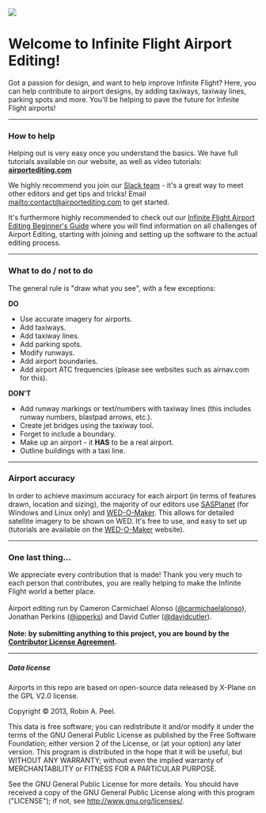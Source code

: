 <img src="https://raw.githubusercontent.com/InfiniteFlightAirportEditing/Airports/master/ifae-banner.png" />

Welcome to Infinite Flight Airport Editing!
===================
Got a passion for design, and want to help improve Infinite Flight? Here, you can help contribute to airport designs, by adding taxiways, taxiway lines, parking spots and more. You'll be helping to pave the future for Infinite Flight airports!

---

### How to help
Helping out is very easy once you understand the basics. We have full tutorials available on our website, as well as video tutorials: **[airportediting.com](http://airportediting.com/)**

We highly recommend you join our [Slack team](http://airportediting.slack.com) - it's a great way to meet other editors and get tips and tricks! Email <mailto:contact@airportediting.com> to get started.

It's furthermore highly recommended to check out our [Infinite Flight Airport Editing Beginner's Guide](http://airportediting.com/docs/IFAE_Beginners_Guide.pdf) where you will find information on all challenges of Airport Editing, starting with joining and setting up the software to the actual editing process.

---

### What to do / not to do

The general rule is "draw what you see", with a few exceptions:

**DO**<br>
* Use accurate imagery for airports.<br>
* Add taxiways.<br>
* Add taxiway lines.<br>
* Add parking spots.<br>
* Modify runways.<br>
* Add airport boundaries.<br>
* Add airport ATC frequencies (please see websites such as airnav.com for this).<br>

**DON'T**<br>
* Add runway markings or text/numbers with taxiway lines (this includes runway numbers, blastpad arrows, etc.).<br>
* Create jet bridges using the taxiway tool.<br>
* Forget to include a boundary.<br>
* Make up an airport - it **HAS** to be a real airport.<br>
* Outline buildings with a taxi line.<br>

---

### Airport accuracy

In order to achieve maximum accuracy for each airport (in terms of features drawn, location and sizing), the majority of our editors use [SASPlanet](http://www.sasgis.org) (for Windows and Linux only) and [WED-O-Maker](https://wedomaker.wordpress.com). This allows for detailed satellite imagery to be shown on WED. It's free to use, and easy to set up (tutorials are available on the [WED-O-Maker](https://wedomaker.wordpress.com) website).


---

### One last thing...
We appreciate every contribution that is made! Thank you very much to each person that contributes, you are really helping to make the Infinite Flight world a better place.
<br><br>
Airport editing run by Cameron Carmichael Alonso ([@carmichaelalonso](https://github.com/carmichaelalonso)), Jonathan Perkins ([@jpperks](https://github.com/jpperks)) and David Cutler ([@davidcutler](https://github.com/davidcutler)).
<br><br>
<strong>Note: by submitting anything to this project, you are bound by the <a href="https://github.com/InfiniteFlightAirportEditing/Airports/blob/master/CONTRIBUTOR%20LICENSE">Contributor License Agreement</a>.</strong>

---

##### Data license
Airports in this repo are based on open-source data released by X-Plane on the GPL V2.0 license.

Copyright © 2013, Robin A. Peel.

This data is free software; you can redistribute it and/or modify it under the terms of the GNU General Public License as published by the Free Software Foundation; either version 2 of the License, or (at your option) any later version.  This program is distributed in the hope that it will be useful, but WITHOUT ANY WARRANTY; without even the implied warranty of MERCHANTABILITY or FITNESS FOR A PARTICULAR PURPOSE.  

See the GNU General Public License for more details.  You should have received a copy of the GNU General Public License along with this program ("LICENSE"); if not, see <http://www.gnu.org/licenses/>.
